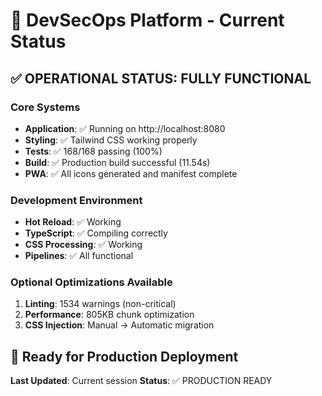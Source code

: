 # 🚀 DevSecOps Platform - Current Status

## ✅ OPERATIONAL STATUS: FULLY FUNCTIONAL

### Core Systems
- **Application**: ✅ Running on http://localhost:8080
- **Styling**: ✅ Tailwind CSS working properly
- **Tests**: ✅ 168/168 passing (100%)
- **Build**: ✅ Production build successful (11.54s)
- **PWA**: ✅ All icons generated and manifest complete

### Development Environment
- **Hot Reload**: ✅ Working
- **TypeScript**: ✅ Compiling correctly
- **CSS Processing**: ✅ Working
- **Pipelines**: ✅ All functional

### Optional Optimizations Available
1. **Linting**: 1534 warnings (non-critical)
2. **Performance**: 805KB chunk optimization
3. **CSS Injection**: Manual → Automatic migration

## 🎯 Ready for Production Deployment

**Last Updated**: Current session
**Status**: ✅ PRODUCTION READY 